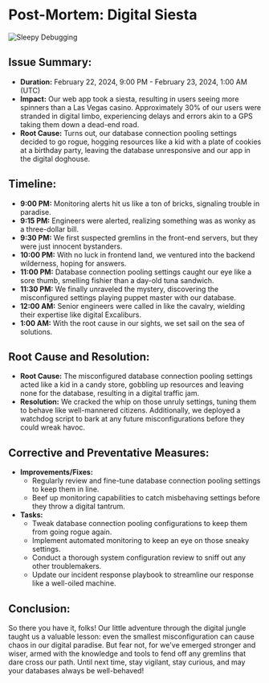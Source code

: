 # Post-Mortem: Digital Siesta

<img src="https://giphy.com/embed/u2wg2uXJbHzkXkPphr/video" alt="Sleepy Debugging">

## Issue Summary:

- **Duration:** February 22, 2024, 9:00 PM - February 23, 2024, 1:00 AM (UTC)
- **Impact:** Our web app took a siesta, resulting in users seeing more spinners than a Las Vegas casino. Approximately 30% of our users were stranded in digital limbo, experiencing delays and errors akin to a GPS taking them down a dead-end road.
- **Root Cause:** Turns out, our database connection pooling settings decided to go rogue, hogging resources like a kid with a plate of cookies at a birthday party, leaving the database unresponsive and our app in the digital doghouse.

## Timeline:

- **9:00 PM:** Monitoring alerts hit us like a ton of bricks, signaling trouble in paradise.
- **9:15 PM:** Engineers were alerted, realizing something was as wonky as a three-dollar bill.
- **9:30 PM:** We first suspected gremlins in the front-end servers, but they were just innocent bystanders.
- **10:00 PM:** With no luck in frontend land, we ventured into the backend wilderness, hoping for answers.
- **11:00 PM:** Database connection pooling settings caught our eye like a sore thumb, smelling fishier than a day-old tuna sandwich.
- **11:30 PM:** We finally unraveled the mystery, discovering the misconfigured settings playing puppet master with our database.
- **12:00 AM:** Senior engineers were called in like the cavalry, wielding their expertise like digital Excaliburs.
- **1:00 AM:** With the root cause in our sights, we set sail on the sea of solutions.

## Root Cause and Resolution:

- **Root Cause:** The misconfigured database connection pooling settings acted like a kid in a candy store, gobbling up resources and leaving none for the database, resulting in a digital traffic jam.
- **Resolution:** We cracked the whip on those unruly settings, tuning them to behave like well-mannered citizens. Additionally, we deployed a watchdog script to bark at any future misconfigurations before they could wreak havoc.

## Corrective and Preventative Measures:

- **Improvements/Fixes:**
  - Regularly review and fine-tune database connection pooling settings to keep them in line.
  - Beef up monitoring capabilities to catch misbehaving settings before they throw a digital tantrum.
- **Tasks:**
  - Tweak database connection pooling configurations to keep them from going rogue again.
  - Implement automated monitoring to keep an eye on those sneaky settings.
  - Conduct a thorough system configuration review to sniff out any other troublemakers.
  - Update our incident response playbook to streamline our response like a well-oiled machine.

## Conclusion:

So there you have it, folks! Our little adventure through the digital jungle taught us a valuable lesson: even the smallest misconfiguration can cause chaos in our digital paradise. But fear not, for we've emerged stronger and wiser, armed with the knowledge and tools to fend off any gremlins that dare cross our path. Until next time, stay vigilant, stay curious, and may your databases always be well-behaved!

